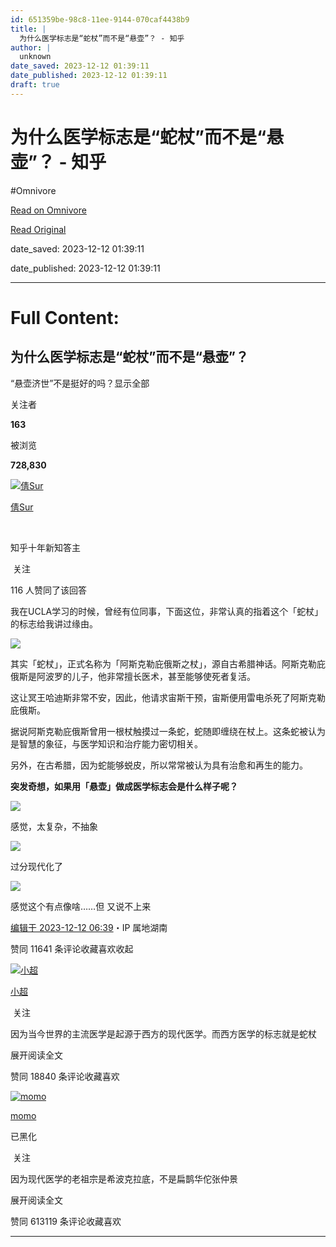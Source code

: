 ```yaml
---
id: 651359be-98c8-11ee-9144-070caf4438b9
title: |
  为什么医学标志是“蛇杖”而不是“悬壶”？ - 知乎
author: |
  unknown
date_saved: 2023-12-12 01:39:11
date_published: 2023-12-12 01:39:11
draft: true
---
```


# 为什么医学标志是“蛇杖”而不是“悬壶”？ - 知乎
#Omnivore

[Read on Omnivore](https://omnivore.app/me/-18c5d2415a0)

[Read Original](https://www.zhihu.com/question/473263689/answer/3322784584)

date_saved: 2023-12-12 01:39:11

date_published: 2023-12-12 01:39:11

--- 

# Full Content: 

## 为什么医学标志是“蛇杖”而不是“悬壶”？

“悬壶济世”不是挺好的吗？显示全部 ​

关注者

**163**

被浏览

**728,830**

[![倩Sur](https://proxy-prod.omnivore-image-cache.app/0x0,scxiBtdT9trTcAnnes63_vKOS5NAWg0f_Ptyn5xf4axM/https://pica.zhimg.com/v2-d5cf16993026dddb3ea2775b1bc8232e_l.jpg?source=2c26e567)](https://www.zhihu.com/people/zhouqian2015)

[倩Sur](https://www.zhihu.com/people/zhouqian2015)

[​](https://zhuanlan.zhihu.com/p/344234033)

知乎十年新知答主

​ 关注

116 人赞同了该回答

我在UCLA学习的时候，曾经有位同事，下面这位，非常认真的指着这个「蛇杖」的标志给我讲过缘由。

![](https://proxy-prod.omnivore-image-cache.app/1600x1200,saQnDcxhq-jf-qLYS6VICc3FAeKgg8oDPNhELXFbhLwo/https://pic1.zhimg.com/50/v2-df82764a0d56d167b03537d99328ce70_720w.jpg?source=2c26e567)

其实「蛇杖」，正式名称为「阿斯克勒庇俄斯之杖」，源自古希腊神话。阿斯克勒庇俄斯是阿波罗的儿子，他非常擅长医术，甚至能够使死者复活。

这让冥王哈迪斯非常不安，因此，他请求宙斯干预，宙斯便用雷电杀死了阿斯克勒庇俄斯。

据说阿斯克勒庇俄斯曾用一根杖触摸过一条蛇，蛇随即缠绕在杖上。这条蛇被认为是智慧的象征，与医学知识和治疗能力密切相关。

另外，在古希腊，因为蛇能够蜕皮，所以常常被认为具有治愈和再生的能力。

**突发奇想，如果用「悬壶」做成医学标志会是什么样子呢？**

![](https://proxy-prod.omnivore-image-cache.app/1368x1020,stKvoEpNrKgUAaFeIRj67QFueW7BoSKLGwFR703X-xHc/https://pic1.zhimg.com/50/v2-b599759fb0dd5c90524353c397235e20_720w.jpg?source=2c26e567)

感觉，太复杂，不抽象

![](https://proxy-prod.omnivore-image-cache.app/920x1022,sAoCR-lHP-1_7rO56km_85RekFOPpIS4IxIHnOnqgLJA/https://picx.zhimg.com/50/v2-fa21bc11be6fe4083824c041352ef251_720w.jpg?source=2c26e567)

过分现代化了

![](https://proxy-prod.omnivore-image-cache.app/924x972,sCkqOwUU8MfhbGkB_jO57a8BnVBffQLzD03U65Te7tG8/https://picx.zhimg.com/50/v2-d45d9575d95fafbbc2b733ecf3bd7e54_720w.jpg?source=2c26e567)

感觉这个有点像啥……但 又说不上来

[编辑于 2023-12-12 06:39](https://www.zhihu.com/question/473263689/answer/3322784584)・IP 属地湖南

​赞同 116​​41 条评论​收藏​喜欢收起​

[![小超](https://proxy-prod.omnivore-image-cache.app/0x0,sYPOst_vEAudSx_wTU8sqAW1P6hYvsnvtGO6ogPfY6n0/https://picx.zhimg.com/v2-abed1a8c04700ba7d72b45195223e0ff_l.jpg?source=1def8aca)](https://www.zhihu.com/people/quan-xing-bao-zhen)

[小超](https://www.zhihu.com/people/quan-xing-bao-zhen)

​ 关注

因为当今世界的主流医学是起源于西方的现代医学。而西方医学的标志就是蛇杖

展开阅读全文​

​赞同 188​​40 条评论​收藏​喜欢

[![momo](https://proxy-prod.omnivore-image-cache.app/0x0,sVK9qAufsIVVkp-QMFPhfB8f4u0M1vN6u_MWRx4euxtc/https://pic1.zhimg.com/v2-1bfdcbc825baab8de1165cbc8203fa80_l.jpg?source=1def8aca)](https://www.zhihu.com/people/yu-hen-36-28)

[momo](https://www.zhihu.com/people/yu-hen-36-28)

已黑化

​ 关注

因为现代医学的老祖宗是希波克拉底，不是扁鹊华佗张仲景

展开阅读全文​

​赞同 613​​119 条评论​收藏​喜欢

---

